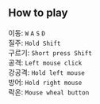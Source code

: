 ## How to play
이동: `W` `A` `S` `D`  
질주: `Hold Shift`  
구르기: `Short press Shift`  
공격: `Left mouse click`  
강공격: `Hold left mouse`  
방어: `Hold right mouse`  
락온: `Mouse wheal button`
